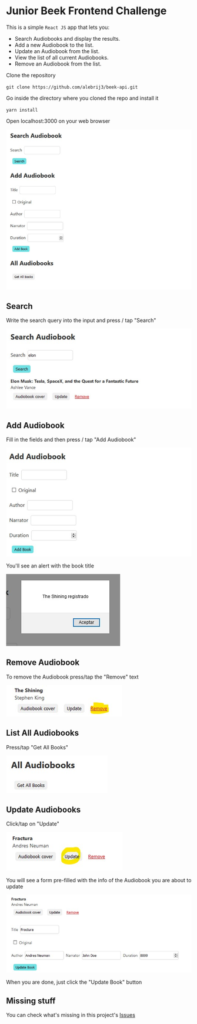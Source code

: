 # Junior Beek Frontend Challenge
This is a simple `React JS` app that lets you:

- Search Audiobooks and display the results.
- Add a new Audiobook to the list.
- Update an Audiobook from the list.
- View the list of all current Audiobooks.
- Remove an Audiobook from the list.

Clone the repository

`git clone https://github.com/alebrij3/beek-api.git`

Go inside the directory where you cloned the repo and install it

`yarn install`

Open localhost:3000 on your web browser

<img src="screenshots/main.jpg">

## Search

Write the search query into the input and press / tap "Search"

<img src="screenshots/search-example.jpg">

## Add Audiobook

Fill in the fields and then press / tap "Add Audiobook"

<img src="screenshots/add-audiobook.jpg">

You'll see an alert with the book title

<img src="screenshots/add-alert.jpg">

## Remove Audiobook

To remove the Audiobook press/tap the "Remove" text

<img src="screenshots/remove.jpg">

## List All Audiobooks

Press/tap "Get All Books"

<img src="screenshots/get-all.jpg">

## Update Audiobooks

Click/tap on "Update"

<img src="screenshots/update-btn.jpg">

You will see a form pre-filled with the info of the Audiobook you are about to update

<img src="screenshots/update.jpg">

When you are done, just click the "Update Book" button

## Missing stuff

You can check what's missing in this project's <a href="https://github.com/alebrij3/beek-api/issues/">Issues</a>